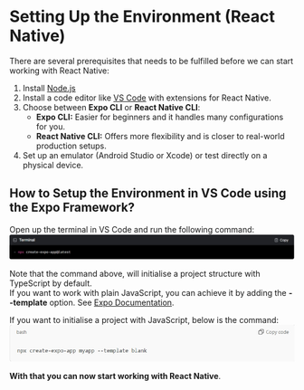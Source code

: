 # Setting Up the Environment (React Native)

There are several prerequisites that needs to be fulfilled before we can start working with React Native:

1. Install [Node.js](https://nodejs.org/en)
2. Install a code editor like [VS Code](https://code.visualstudio.com/) with extensions for React Native.
3. Choose between **Expo CLI** or **React Native CLI**:
   - **Expo CLI:** Easier for beginners and it handles many configurations for you.
   - **React Native CLI:** Offers more flexibility and is closer to real-world production setups.
4. Set up an emulator (Android Studio or Xcode) or test directly on a physical device.

## How to Setup the Environment in VS Code using the Expo Framework?

Open up the terminal in VS Code and run the following command: ![Create a new project with expo](/Assets/createExpoCommand.jpeg)

Note that the command above, will initialise a project structure with TypeScript by default.  
If you want to work with plain JavaScript, you can achieve it by adding the **--template** option. See [Expo Documentation](https://docs.expo.dev/more/create-expo/#--template).

If you want to initialise a project with JavaScript, below is the command:
![Initialise a plain JavaScript project structure with expo](/Assets/plainJavaScriptCommand.jpeg)

**With that you can now start working with React Native**.
